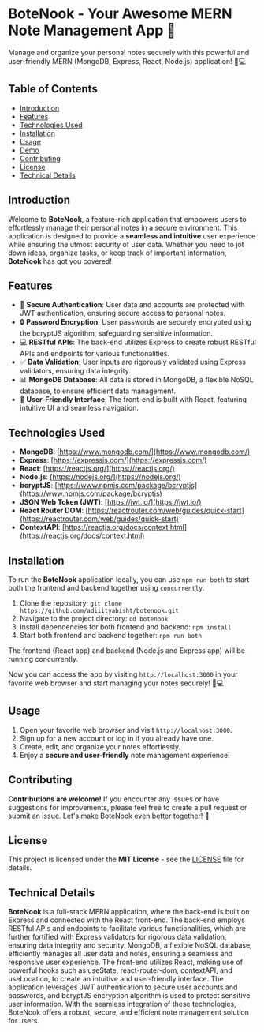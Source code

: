 # BoteNook - Your Awesome MERN Note Management App 🚀

Manage and organize your personal notes securely with this powerful and user-friendly MERN (MongoDB, Express, React, Node.js) application! 📝💻

## Table of Contents
- [Introduction](#introduction)
- [Features](#features)
- [Technologies Used](#technologies-used)
- [Installation](#installation)
- [Usage](#usage)
- [Demo](#demo)
- [Contributing](#contributing)
- [License](#license)
- [Technical Details](#technical-details)

## Introduction
Welcome to **BoteNook**, a feature-rich application that empowers users to effortlessly manage their personal notes in a secure environment. This application is designed to provide a **seamless and intuitive** user experience while ensuring the utmost security of user data. Whether you need to jot down ideas, organize tasks, or keep track of important information, **BoteNook** has got you covered!

## Features
- 🔐 **Secure Authentication**: User data and accounts are protected with JWT authentication, ensuring secure access to personal notes.
- 🔒 **Password Encryption**: User passwords are securely encrypted using the bcryptJS algorithm, safeguarding sensitive information.
- 💻 **RESTful APIs**: The back-end utilizes Express to create robust RESTful APIs and endpoints for various functionalities.
- ✅ **Data Validation**: User inputs are rigorously validated using Express validators, ensuring data integrity.
- 📊 **MongoDB Database**: All data is stored in MongoDB, a flexible NoSQL database, to ensure efficient data management.
- 🎨 **User-Friendly Interface**: The front-end is built with React, featuring intuitive UI and seamless navigation.

## Technologies Used
- **MongoDB**: [https://www.mongodb.com/](https://www.mongodb.com/)
- **Express**: [https://expressjs.com/](https://expressjs.com/)
- **React**: [https://reactjs.org/](https://reactjs.org/)
- **Node.js**: [https://nodejs.org/](https://nodejs.org/)
- **bcryptJS**: [https://www.npmjs.com/package/bcryptjs](https://www.npmjs.com/package/bcryptjs)
- **JSON Web Token (JWT)**: [https://jwt.io/](https://jwt.io/)
- **React Router DOM**: [https://reactrouter.com/web/guides/quick-start](https://reactrouter.com/web/guides/quick-start)
- **ContextAPI**: [https://reactjs.org/docs/context.html](https://reactjs.org/docs/context.html)

## Installation

To run the **BoteNook** application locally, you can use `npm run both` to start both the frontend and backend together using `concurrently`.

1. Clone the repository: `git clone https://github.com/adiiityabisht/botenook.git`
2. Navigate to the project directory: `cd botenook`
3. Install dependencies for both frontend and backend: `npm install`
4. Start both frontend and backend together: `npm run both`

The frontend (React app) and backend (Node.js and Express app) will be running concurrently.

Now you can access the app by visiting `http://localhost:3000` in your favorite web browser and start managing your notes securely! 📝💻


## Usage
1. Open your favorite web browser and visit `http://localhost:3000`.
2. Sign up for a new account or log in if you already have one.
3. Create, edit, and organize your notes effortlessly.
4. Enjoy a **secure and user-friendly** note management experience!

## Contributing
**Contributions are welcome!** If you encounter any issues or have suggestions for improvements, please feel free to create a pull request or submit an issue. Let's make BoteNook even better together! 🤝

## License
This project is licensed under the **MIT License** - see the [LICENSE](LICENSE) file for details.

## Technical Details
**BoteNook** is a full-stack MERN application, where the back-end is built on Express and connected with the React front-end. The back-end employs RESTful APIs and endpoints to facilitate various functionalities, which are further fortified with Express validators for rigorous data validation, ensuring data integrity and security. MongoDB, a flexible NoSQL database, efficiently manages all user data and notes, ensuring a seamless and responsive user experience. The front-end utilizes React, making use of powerful hooks such as useState, react-router-dom, contextAPI, and useLocation, to create an intuitive and user-friendly interface. The application leverages JWT authentication to secure user accounts and passwords, and bcryptJS encryption algorithm is used to protect sensitive user information. With the seamless integration of these technologies, BoteNook offers a robust, secure, and efficient note management solution for users.
